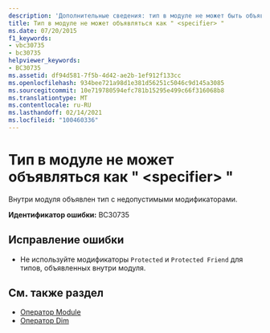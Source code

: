 ```yaml
---
description: 'Дополнительные сведения: тип в модуле не может быть объявлен как " <specifier> "'
title: Тип в модуле не может объявляться как " <specifier> "
ms.date: 07/20/2015
f1_keywords:
- vbc30735
- bc30735
helpviewer_keywords:
- BC30735
ms.assetid: df94d581-7f5b-4d42-ae2b-1ef912f133cc
ms.openlocfilehash: 934bee721a98d1e381d56251c5046c9d145a3085
ms.sourcegitcommit: 10e719780594efc781b15295e499c66f316068b8
ms.translationtype: MT
ms.contentlocale: ru-RU
ms.lasthandoff: 02/14/2021
ms.locfileid: "100460336"
---
```

# <a name="type-in-a-module-cannot-be-declared-specifier"></a>Тип в модуле не может объявляться как " \<specifier> "

Внутри модуля объявлен тип с недопустимыми модификаторами.  
  
 **Идентификатор ошибки:** BC30735  
  
## <a name="to-correct-this-error"></a>Исправление ошибки  
  
- Не используйте модификаторы `Protected` и `Protected Friend` для типов, объявленных внутри модуля.  
  
## <a name="see-also"></a>См. также раздел

- [Оператор Module](../language-reference/statements/module-statement.md)
- [Оператор Dim](../language-reference/statements/dim-statement.md)
